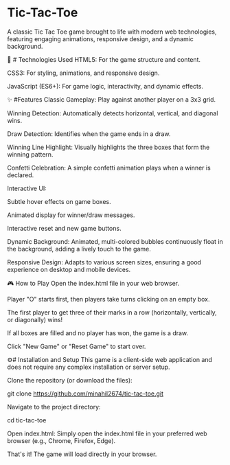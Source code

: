 # Tic-Tac-Toe

A classic Tic Tac Toe game brought to life with modern web technologies, featuring engaging animations, responsive design, and a dynamic background.

🚀 # Technologies Used
HTML5: For the game structure and content.

CSS3: For styling, animations, and responsive design.

JavaScript (ES6+): For game logic, interactivity, and dynamic effects.

✨ #Features
Classic Gameplay: Play against another player on a 3x3 grid.

Winning Detection: Automatically detects horizontal, vertical, and diagonal wins.

Draw Detection: Identifies when the game ends in a draw.

Winning Line Highlight: Visually highlights the three boxes that form the winning pattern.

Confetti Celebration: A simple confetti animation plays when a winner is declared.

Interactive UI:

Subtle hover effects on game boxes.

Animated display for winner/draw messages.

Interactive reset and new game buttons.

Dynamic Background: Animated, multi-colored bubbles continuously float in the background, adding a lively touch to the game.

Responsive Design: Adapts to various screen sizes, ensuring a good experience on desktop and mobile devices.

🎮 How to Play
Open the index.html file in your web browser.

Player "O" starts first, then players take turns clicking on an empty box.

The first player to get three of their marks in a row (horizontally, vertically, or diagonally) wins!

If all boxes are filled and no player has won, the game is a draw.

Click "New Game" or "Reset Game" to start over.

⚙️# Installation and Setup
This game is a client-side web application and does not require any complex installation or server setup.

Clone the repository (or download the files):

git clone https://github.com/minahil2674/tic-tac-toe.git


Navigate to the project directory:

cd tic-tac-toe

Open index.html: Simply open the index.html file in your preferred web browser (e.g., Chrome, Firefox, Edge).

That's it! The game will load directly in your browser.
